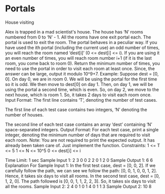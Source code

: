 # Portals
House visiting

Alex is trapped in a mad scientist's house. The house has ‘N’ rooms numbered from 0 to ‘N’ - 1. All the rooms have one exit portal each. The portal is used to exit the room. The portal behaves in a peculiar way. If you have used the ith portal (including the current use) an odd number of times, you will reach the room named ‘dest[i]’ (0 <= dest[i] <= i). If you are using it an even number of times, you will reach room number i+1 (if it is the last room, you come back to room 0). Return the minimum number of times, you need to use the portal in order to visit each room at least once. Since, the answer can be large, output it modulo 10^9+7.
Example: Suppose dest = [0, 0]. On day 0, we are in room 0. We will be using the portal for the first time so it is odd. We then move to dest[0] on day 1. Then, on day 1, we will be using the portal a second time, which is even. So, on day 2, we move to the next house, which is room 1. So, it takes 2 days to visit each room once.
Input Format:
The first line contains ‘T’, denoting the number of test cases.

The first line of each test case contains two integers, ‘N’ denoting the number of houses.

The second line of each test case contains an array ‘dest’ containing ‘N’ space-separated integers.
Output Format:
For each test case, print a single integer, denoting the minimum number of days that are required to visit each room.
Note:
You are not required to print the expected output. It has already been taken care of. Just implement the function.
Constraints:
1 <= T <= 5
1 <= N <= 10^5
0 <= dest[i] <= i

Time Limit: 1 sec
Sample Input 1:
2
3
0 0 2
2
0 1 2 0
Sample Output 1:
6
6
Explanation For Sample Input 1:
In the first test case, dest =  [0, 0, 2]. If we carefully follow the path, we can see we follow the path: [0, 0, 1, 0, 0, 1, 2]. Hence, it takes six days to visit all rooms.
In the second test case, dest = [0, 1, 2, 0]. The path followed is [0, 0, 1, 1, 2, 2, 3]. So, it takes six days to visit all the rooms.
Sample Input 2:
2
4
0 1 0 1
4
0 1 1 3
Sample Output 2:
10
8
